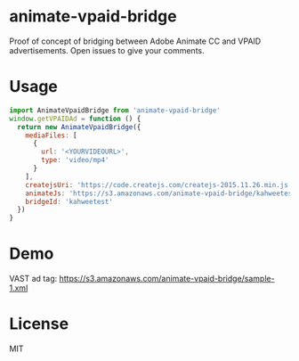 # animate-vpaid-bridge

Proof of concept of bridging between Adobe Animate CC and VPAID advertisements. Open issues to give your comments.

# Usage

```js
import AnimateVpaidBridge from 'animate-vpaid-bridge'
window.getVPAIDAd = function () {
  return new AnimateVpaidBridge({
    mediaFiles: [
      {
        url: '<YOURVIDEOURL>',
        type: 'video/mp4'
      }
    ],
    createjsUri: 'https://code.createjs.com/createjs-2015.11.26.min.js',
    animateJs: 'https://s3.amazonaws.com/animate-vpaid-bridge/kahweetest.js',
    bridgeId: 'kahweetest'
  })
}
```

# Demo

VAST ad tag: https://s3.amazonaws.com/animate-vpaid-bridge/sample-1.xml

# License

MIT
